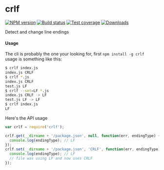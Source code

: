crlf
===

[![NPM version][npm-image]][npm-url]
[![Build status][travis-image]][travis-url]
[![Test coverage][coveralls-image]][coveralls-url]
[![Downloads][downloads-image]][downloads-url]

Detect and change line endings

#### Usage

The cli is probably the one your looking for, first `npm install -g crlf`  
usage is something like this:

```bash
$ crlf index.js
index.js CRLF
$ crlf *.js
index.js CRLF
test.js LF
$ crlf --set=LF *.js
index.js CRLF -> LF
test.js LF -> LF
$ crlf index.js
LF
```

Here's the API usage

```js
var crlf = require('crlf');

crlf.get(__dirname + '/package.json', null, function(err, endingType) {
  console.log(endingType); // LF
});
crlf.set(__dirname + '/package.json', 'CRLF', function(err, endingType) {
  console.log(endingType); // LF
  // file was using LF and now uses CRLF
});
```


[npm-image]: https://img.shields.io/npm/v/crlf.svg?style=flat-square
[npm-url]: https://npmjs.org/package/crlf
[travis-image]: https://img.shields.io/travis/kolodny/crlf.svg?style=flat-square
[travis-url]: https://travis-ci.org/kolodny/crlf
[coveralls-image]: https://img.shields.io/coveralls/kolodny/crlf.svg?style=flat-square
[coveralls-url]: https://coveralls.io/r/kolodny/crlf
[downloads-image]: http://img.shields.io/npm/dm/crlf.svg?style=flat-square
[downloads-url]: https://npmjs.org/package/crlf
[gitter-image]: https://badges.gitter.im/Join%20Chat.svg
[gitter-url]: https://gitter.im/kolodny/crlf?utm_source=badge&utm_medium=badge&utm_campaign=pr-badge&utm_content=badge
